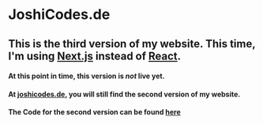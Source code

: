 # JoshiCodes.de

## This is the third version of my website. This time, I'm using [Next.js](https://nextjs.org/) instead of [React](https://reactjs.org/).

#### At this point in time, this version is _not_ live yet.
#### At [joshicodes.de](https://joshicodes.de), you will still find the second version of my website.
#### The Code for the second version can be found [here](https://github.com/JoshiCodes/JoshiCodesRework)


